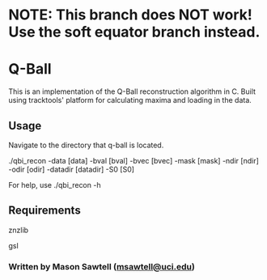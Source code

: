 # NOTE: This branch does NOT work! Use the soft equator branch instead.

# Q-Ball
  This is an implementation of the Q-Ball reconstruction algorithm in C. Built using tracktools' platform for calculating maxima and loading in the data.

## Usage
  Navigate to the directory that q-ball is located.
  
  ./qbi_recon -data [data] -bval [bval] -bvec [bvec] -mask [mask] -ndir [ndir] -odir [odir] -datadir [datadir] -S0 [S0]
  
  For help, use ./qbi_recon -h  
  
## Requirements
  znzlib
  
  gsl
 
 
### Written by Mason Sawtell (msawtell@uci.edu)
